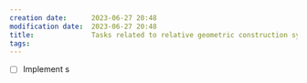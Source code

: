 ```yaml
---
creation date:		2023-06-27 20:48
modification date:	2023-06-27 20:48
title: 				Tasks related to relative geometric construction system
tags:
---
```

- [ ] Implement s